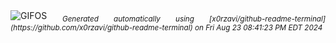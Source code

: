 <div align="justify">
<picture>
    <source media="(prefers-color-scheme: dark)" srcset="https://i.ibb.co/s3H6nzs/output-gif.gif">
    <source media="(prefers-color-scheme: light)" srcset="https://i.ibb.co/s3H6nzs/output-gif.gif">
    <img alt="GIFOS" src="https://i.ibb.co/s3H6nzs/output-gif.gif">
</picture>
<sub><i>Generated automatically using [x0rzavi/github-readme-terminal](https://github.com/x0rzavi/github-readme-terminal) on Fri Aug 23 08:41:23 PM EDT 2024</i></sub>
</div>

<!--  -->